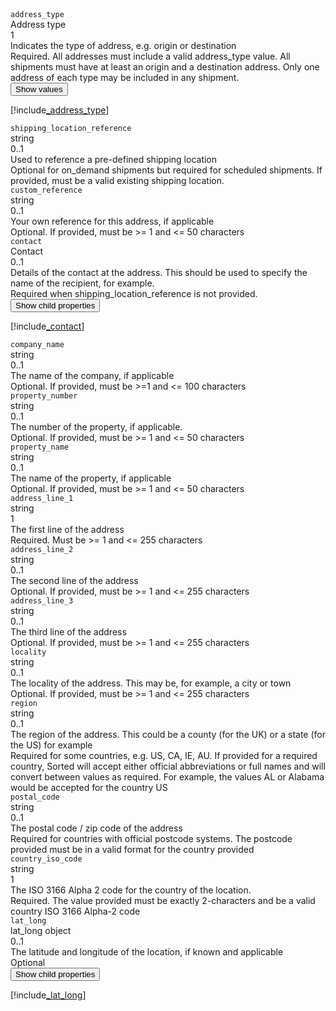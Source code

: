 <div class="property">
    <div class="name"><code>address_type</code></div>
    <div class="type">Address type</div>
    <div class="occurs">1</div>
    <div class="description">Indicates the type of address, e.g. origin or destination	</div>
    <div class="validation">Required. All addresses must include a valid address_type value. All shipments must have at least an origin and a destination address. Only one address of each type may be included in any shipment.</div>     
    <div class="dropdown"> 
        <button onclick="dropFunction(this)">Show values</button>
        <div class="dropdown-content">

[!include[_address_type](_address_type.md)]
</div>
    </div>              
</div>
<div class="property">
    <div class="name"><code>shipping_location_reference</code></div>
    <div class="type">string</div>
    <div class="occurs">0..1</div>
    <div class="description">Used to reference a pre-defined shipping location	</div>
    <div class="validation">Optional for on_demand shipments but required for scheduled shipments. If provided, must be a valid existing shipping location.</div>
</div>
<div class="property">
    <div class="name"><code>custom_reference</code></div>
    <div class="type">string</div>
    <div class="occurs">0..1</div>
    <div class="description">Your own reference for this address, if applicable</div>
    <div class="validation">Optional. If provided, must be >= 1 and <= 50 characters</div>
</div>
<div class="property">
    <div class="name"><code>contact</code></div>
    <div class="type">Contact</div>
    <div class="occurs">0..1</div>
    <div class="description">Details of the contact at the address. This should be used to specify the name of the recipient, for example.	</div>
    <div class="validation">Required when shipping_location_reference is not provided.</div>     
    <div class="dropdown"> 
        <button onclick="dropFunction(this)">Show child properties</button>
        <div class="dropdown-content">

[!include[_contact](_contact.md)]
</div>
    </div>              
</div>
<div class="property">
    <div class="name"><code>company_name</code></div>
    <div class="type">string</div>
    <div class="occurs">0..1</div>
    <div class="description">The name of the company, if applicable	</div>
    <div class="validation">Optional. If provided, must be >=1 and <= 100 characters</div>
</div>
<div class="property">
    <div class="name"><code>property_number</code></div>
    <div class="type">string</div>
    <div class="occurs">0..1</div>
    <div class="description">The number of the property, if applicable.	</div>
    <div class="validation">Optional. If provided, must be >= 1 and <= 50 characters</div>
</div>
<div class="property">
    <div class="name"><code>property_name</code></div>
    <div class="type">string</div>
    <div class="occurs">0..1</div>
    <div class="description">The name of the property, if applicable</div>
    <div class="validation">Optional. If provided, must be >= 1 and <= 50 characters</div>
</div>
<div class="property">
    <div class="name"><code>address_line_1</code></div>
    <div class="type">string</div>
    <div class="occurs">1</div>
    <div class="description">The first line of the address</div>
    <div class="validation">Required. Must be >= 1 and <= 255 characters</div>
</div>
<div class="property">
    <div class="name"><code>address_line_2</code></div>
    <div class="type">string</div>
    <div class="occurs">0..1</div>
    <div class="description">The second line of the address</div>
    <div class="validation">Optional. If provided, must be >= 1 and <= 255 characters</div>
</div>
<div class="property">
    <div class="name"><code>address_line_3</code></div>
    <div class="type">string</div>
    <div class="occurs">0..1</div>
    <div class="description">The third line of the address</div>
    <div class="validation">Optional. If provided, must be >= 1 and <= 255 characters</div>
</div>
<div class="property">
    <div class="name"><code>locality</code></div>
    <div class="type">string</div>
    <div class="occurs">0..1</div>
    <div class="description">The locality of the address. This may be, for example, a city or town</div>
    <div class="validation">Optional. If provided, must be >= 1 and <= 255 characters</div>
</div>
<div class="property">
    <div class="name"><code>region</code></div>
    <div class="type">string</div>
    <div class="occurs">0..1</div>
    <div class="description">The region of the address. This could be a county (for the UK) or a state (for the US) for example</div>
    <div class="validation">Required for some countries, e.g. US, CA, IE, AU. If provided for a required country, Sorted will accept either official abbreviations or full names and will convert between values as required. For example, the values AL or Alabama would be accepted for the country US</div>
</div>
<div class="property">
    <div class="name"><code>postal_code</code></div>
    <div class="type">string</div>
    <div class="occurs">0..1</div>
    <div class="description">The postal code / zip code of the address</div>
    <div class="validation">Required for countries with official postcode systems. The postcode provided must be in a valid format for the country provided</div>
</div>
<div class="property">
    <div class="name"><code>country_iso_code</code></div>
    <div class="type">string</div>
    <div class="occurs">1</div>
    <div class="description">The ISO 3166 Alpha 2 code for the country of the location.	</div>
    <div class="validation">Required. The value provided must be exactly 2-characters and be a valid country ISO 3166 Alpha-2 code</div>
</div>
<div class="property">
    <div class="name"><code>lat_long</code></div>
    <div class="type">lat_long object</div>
    <div class="occurs">0..1</div>
    <div class="description">The latitude and longitude of the location, if known and applicable</div>
    <div class="validation">Optional</div>     
    <div class="dropdown"> 
        <button onclick="dropFunction(this)">Show child properties</button>
        <div class="dropdown-content">

[!include[_lat_long](_lat_long.md)]
</div>
    </div>              
</div>